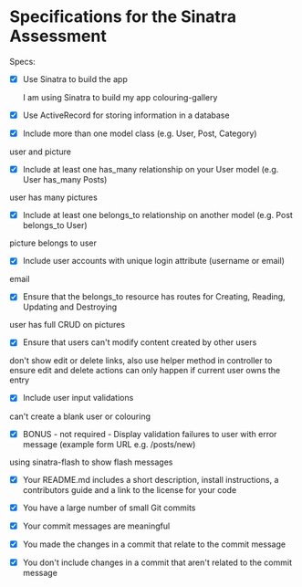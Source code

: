 # Specifications for the Sinatra Assessment

Specs:

- [x] Use Sinatra to build the app

  I am using Sinatra to build my app colouring-gallery

- [x] Use ActiveRecord for storing information in a database


- [x] Include more than one model class (e.g. User, Post, Category)

user and picture

- [x] Include at least one has_many relationship on your User model (e.g. User has_many Posts)

user has many pictures

- [x] Include at least one belongs_to relationship on another model (e.g. Post belongs_to User)

picture belongs to user

- [x] Include user accounts with unique login attribute (username or email)

email

- [x] Ensure that the belongs_to resource has routes for Creating, Reading, Updating and Destroying

user has full CRUD on pictures

- [x] Ensure that users can't modify content created by other users

don't show edit or delete links, also use helper method in controller to ensure edit and delete actions can only happen if current user owns the entry

- [x] Include user input validations

can't create a blank user or colouring 

- [x] BONUS - not required - Display validation failures to user with error message (example form URL e.g. /posts/new)

 using sinatra-flash to show flash messages

- [x] Your README.md includes a short description, install instructions, a contributors guide and a link to the license for your code

- [x] You have a large number of small Git commits

- [x] Your commit messages are meaningful

- [x] You made the changes in a commit that relate to the commit message

- [x] You don't include changes in a commit that aren't related to the commit message



